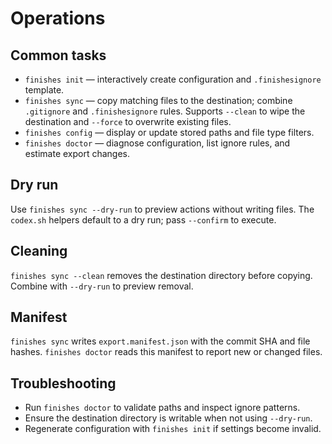 # Operations

## Common tasks
- `finishes init` — interactively create configuration and `.finishesignore` template.
- `finishes sync` — copy matching files to the destination; combine `.gitignore` and `.finishesignore` rules. Supports `--clean` to wipe the destination and `--force` to overwrite existing files.
- `finishes config` — display or update stored paths and file type filters.
- `finishes doctor` — diagnose configuration, list ignore rules, and estimate export changes.

## Dry run
Use `finishes sync --dry-run` to preview actions without writing files. The `codex.sh` helpers default to a dry run; pass `--confirm` to execute.

## Cleaning
`finishes sync --clean` removes the destination directory before copying. Combine with `--dry-run` to preview removal.

## Manifest
`finishes sync` writes `export.manifest.json` with the commit SHA and file hashes. `finishes doctor` reads this manifest to report new or changed files.

## Troubleshooting
- Run `finishes doctor` to validate paths and inspect ignore patterns.
- Ensure the destination directory is writable when not using `--dry-run`.
- Regenerate configuration with `finishes init` if settings become invalid.
